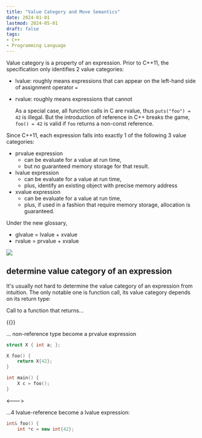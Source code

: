 ```yaml
---
title: "Value Category and Move Semantics"
date: 2024-01-01
lastmod: 2024-05-01
draft: false
tags:
- C++
- Programming Language
---
```


Value category is a property of an expression.
Prior to C++11, the specification only identifies 2 value categories:

- lvalue: roughly means expressions that can appear on the left-hand side of assignment operator `=`
- rvalue: roughly means expressions that cannot

    As a special case, all function calls in C are rvalue, thus `puts("foo") = 42` is illegal.
    But the introduction of reference in C++ breaks the game, `foo() = 42` is valid if `foo` returns a non-const reference.

Since C++11, each expression falls into exactly 1 of the following 3 value categories:

- prvalue expression
    - can be evaluate for a value at run time,
    - but no guaranteed memory storage for that result.
- lvalue expression
    - can be evaluate for a value at run time,
    - plus, identify an existing object with precise memory address
- xvalue expression
    - can be evaluate for a value at run time,
    - plus, if used in a fashion that require memory storage, allocation is guaranteed.

Under the new glossary,
- glvalue = lvalue + xvalue
- rvalue = prvalue + xvalue

![](cxx_vcat_venn.png)

## determine value category of an expression

It's usually not hard to determine the value category of an expression from intuition.
The only notable one is function call, its value category depends on its return type:

Call to a function that returns...

{{<columns>}}

... non-reference type become a prvalue expression

```c++
struct X { int a; };

X foo() {
    return X{42};
}

int main() {
    X c = foo();
}
```

<--->

...4 lvalue-reference become a lvalue expression:

```c++
int& foo() {
    int *c = new int{42};
